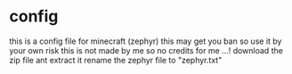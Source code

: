 # config
this is a config file for minecraft (zephyr) 
this may get you ban so use it by your own risk 
this is not made by me so no credits for me ...!
download the zip file ant extract it 
rename the zephyr file to "zephyr.txt"
